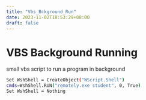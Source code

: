 ```yaml
---
title: "Vbs_Bckground_Run"
date: 2023-11-02T18:53:29+08:00
draft: false
---
```


VBS Background Running
===

small vbs script to run a program in background

```bash
Set WshShell = CreateObject("WScript.Shell")
cmds=WshShell.RUN("remotely.exe student", 0, True)
Set WshShell = Nothing
```